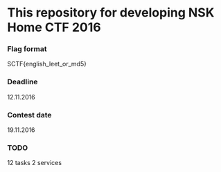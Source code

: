 # This repository for developing NSK Home CTF 2016

### Flag format
SCTF{english_leet_or_md5}

### Deadline
12.11.2016 

### Contest date
19.11.2016 

### TODO
12 tasks
2 services

